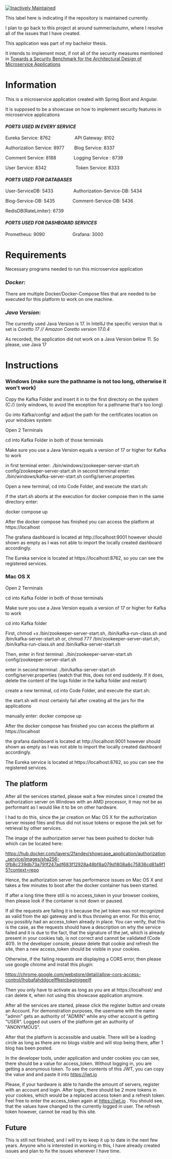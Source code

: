 [![Inactively Maintained](https://img.shields.io/badge/Maintenance%20Level-Inactively%20Maintained-yellowgreen.svg)](https://gist.github.com/cheerfulstoic/d107229326a01ff0f333a1d3476e068d)

This label here is indicating if the repository is maintained currently. 

I plan to go back to this project at around summer/autumn, where I resolve all of the issues that I have created.

This application was part of my bachelor thesis. 

It intends to implement most, if not all of the security measures mentioned in 
[Towards a Security Benchmark for the Architectural Design of Microservice Applications](https://dl.acm.org/doi/abs/10.1145/3538969.3543807)

# Information
This is a microservice application created with Spring Boot and Angular.

It is supposed to be a showcase on how to implement security features in microservice applications

#### ***PORTS USED IN EVERY SERVICE***

Eureka Service: 8762 &nbsp;&nbsp;&nbsp;&nbsp;&nbsp;&nbsp;&nbsp;&nbsp;&nbsp;&nbsp;&nbsp;&nbsp;&nbsp;&nbsp;&nbsp;&nbsp;&nbsp;  API Gateway: 8102

Authorization Service: 8977 &nbsp;&nbsp;&nbsp;&nbsp;&nbsp;&nbsp; Blog Service: 8337

Comment Service: 8188 &nbsp;&nbsp;&nbsp;&nbsp;&nbsp;&nbsp;&nbsp;&nbsp;&nbsp;&nbsp;&nbsp;&nbsp;  Logging Service : 8739

User Service: 8342 &nbsp;&nbsp;&nbsp;&nbsp;&nbsp;&nbsp;&nbsp; &nbsp;&nbsp;&nbsp;&nbsp;&nbsp;&nbsp;&nbsp; &nbsp;&nbsp;&nbsp;&nbsp;&nbsp;&nbsp;Token Service: 8333

#### ***PORTS USED FOR DATABASES***
User-ServiceDB: 5433 &nbsp;&nbsp;&nbsp;&nbsp;&nbsp;&nbsp;&nbsp;&nbsp;&nbsp;&nbsp;&nbsp;&nbsp;&nbsp;&nbsp;  Authorization-Service-DB: 5434

Blog-Service-DB: 5435 &nbsp;&nbsp;&nbsp;&nbsp;&nbsp;&nbsp;&nbsp; &nbsp;&nbsp;&nbsp;&nbsp;&nbsp;Comment-Service-DB: 5436

RedisDB(RateLimiter): 6739

#### ***PORTS USED FOR DASHBOARD SERVICES***

Prometheus: 9090 &nbsp;&nbsp;&nbsp;&nbsp;&nbsp;&nbsp;&nbsp; &nbsp;&nbsp;&nbsp;&nbsp;&nbsp;&nbsp;&nbsp;&nbsp;&nbsp;&nbsp;&nbsp;&nbsp; Grafana: 3000

# **Requirements** 

Necessary programs needed to run this microservice application

### *Docker:*

There are multiple Docker/Docker-Compose files that are needed to be executed for this platform to work on one machine. 

### *Java Version*:

The currently used Java Version is 17. 
In IntelliJ the specific version that is set is 
*Coretto 17 // Amazon Coretto version 17.0.4*

As recorded, the application did not work on a Java Version below 11. 
So please, use Java 17

# **Instructions**

### **Windows** (make sure the pathname is not too long, otherwise it won't work)


Copy the Kafka Folder and insert it in to the first directory on the system (C:/) (only windows, to avoid the exception for a pathname that's too long)

Go into Kafka/config/ and adjust the path for the certificates
location on your windows system

Open 2 Terminals

cd into Kafka Folder in both of those terminals

Make sure you use a Java Version equals a version of 17 or higher for Kafka to work

in first terminal enter: 
./bin/windows/zookeeper-server-start.sh config/zookeeper-server-start.sh
in second terminal enter:
./bin/windows/kafka-server-start.sh config/server.properties

Open a new terminal, cd into Code Folder, and execute the start.sh:

if the start.sh aborts at the execution for docker compose 
then in the same directory enter: 

docker compose up

After the docker compose has finished
you can access the platform at https://localhost

The grafana dashboard is located at http://localhost:9001
however should shown as empty as I was not able to import the locally created dashboard accordingly.

The Eureka service is located at https://localhost:8762, so you can see the registered services.

### **Mac OS X**

Open 2 Terminals

cd into Kafka Folder in both of those terminals

Make sure you use a Java Version equals a version of 17 or higher for Kafka to work

cd into Kafka folder

First, chmod +x /bin/zookeeper-server-start.sh, /bin/kafka-run-class.sh and /bin/kafka-server-start.sh
or, chmod 777 /bin/zookeeper-server-start.sh, /bin/kafka-run-class.sh and /bin/kafka-server-start.sh

Then, enter in first terminal: 
./bin/zookeeper-server-start.sh config/zookeeper-server-start.sh

enter in second terminal:
./bin/kafka-server-start.sh config/server.properties (watch that this, does not end suddenly. If it does, delete the content of the logs folder in the kafka folder and restart)

create a new terminal, cd into Code Folder, and execute the start.sh:

the start.sh will most certainly fail after creating all the jars for the applications

manually enter: docker compose up

After the docker compose has finished
you can access the platform at https://localhost

the grafana dashboard is located at http://localhost:9001
however should shown as empty as I was not able to import the locally created dashboard accordingly.

The Eureka service is located at https://localhost:8762, so you can see the registered services.


## The platform
After all the services started, please wait a few minutes
since I created the authorization server on Windows with an AMD processor,
it may not be as performant as I would like it to be on other hardware. 

I had to do this, since the jar creation on Mac OS X for the authorization server
missed files and thus did not issue tokens or expose the jwk set for retrieval 
by other services. 

The image of the authorization server has been pushed to docker hub
which can be located here: 

https://hub.docker.com/layers/2fandev/showcase_application/authorization_service/images/sha256-0fb8c239db73a791f247adf683f12928a48bf8a079d1808a8c75836cd81a9f15?context=repo

Hence, the authorization server has performance issues on Mac OS X 
and takes a few minutes to boot after the docker container has been started.

If after a long time there still is no access_token in your browser cookies,
then please look if the container is not down or paused.

If all the requests are failing it is because the jwt token was not recognized
as valid from the api gateway and is thus throwing an error. For this error, you 
possibly had an access_token already in place. You can verify, that this is
the case, as the requests should have a description on why the service failed
and it is due to the fact, that the signature of the jwt, which is already
present in your cookies tab, is not correct and cannot be validated (Code 401).
In the developer console, please
delete that cookie and refresh the site, then a new access_token should be visible
in your cookies.

Otherwise, if the failing requests 
are displaying a CORS error, then please use google chrome and 
install this plugin: 

https://chrome.google.com/webstore/detail/allow-cors-access-control/lhobafahddgcelffkeicbaginigeejlf

Then you only have to activate as long as you are at https://localhost/ and can delete it, when 
not using this showcase application anymore. 

After all the services are started, please click the register button 
and create an Account. For demonstration purposes, the username with the name "admin" 
gets an authority of "ADMIN" while any other account is getting "USER". Logged out users 
of the platform get an authority of "ANONYMOUS". 

After that the platform is accessible and usable.
There will be a loading circle as long as there are no blogs 
visible and will stop being there, after 1 blog has been posted.

In the developer tools, under application and under cookies you can see, there should be 
a value for access_token. Without logging in, you are getting a anonymous token. 
To see the contents of this JWT, you can copy the value and and paste it into https://jwt.io

Please, if your hardware is able to handle the amount of servers, 
register with an account and login. After login, there should be 2 more tokens in your cookies,
which would be a replaced access token and a refresh token. Feel free to enter the access_token again at https://jwt.io . You should see, that the values have changed to the currently logged in user. The refresh token however, cannot be read by this site. 

## Future

This is still not finished, and I will try to keep it up to date in the next few years. 
Anyone who is interested in working in this, I have already created issues and plan to 
fix the issues whenever I have time.
